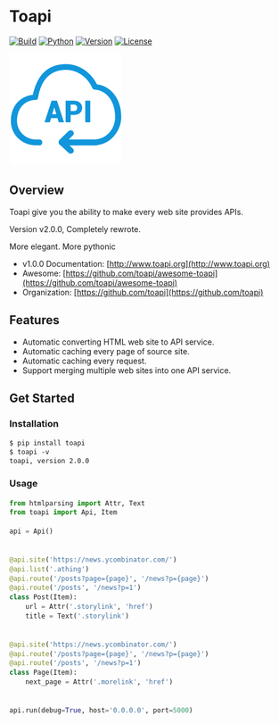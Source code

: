 # Toapi

[![Build](https://travis-ci.org/gaojiuli/toapi.svg?branch=master)](https://travis-ci.org/gaojiuli/toapi)
[![Python](https://img.shields.io/pypi/pyversions/toapi.svg)](https://pypi.python.org/pypi/toapi/)
[![Version](https://img.shields.io/pypi/v/toapi.svg)](https://pypi.python.org/pypi/toapi/)
[![License](https://img.shields.io/pypi/l/toapi.svg)](https://pypi.python.org/pypi/toapi/)


![Toapi](logo.png)

## Overview

Toapi give you the ability to make every web site provides APIs.

Version v2.0.0, Completely rewrote. 

More elegant. More pythonic

- v1.0.0 Documentation: [http://www.toapi.org](http://www.toapi.org)
- Awesome: [https://github.com/toapi/awesome-toapi](https://github.com/toapi/awesome-toapi)
- Organization: [https://github.com/toapi](https://github.com/toapi)

## Features

- Automatic converting HTML web site to API service.
- Automatic caching every page of source site.
- Automatic caching every request.
- Support merging multiple web sites into one API service. 

## Get Started

### Installation

```text
$ pip install toapi
$ toapi -v
toapi, version 2.0.0
```

### Usage

```python
from htmlparsing import Attr, Text
from toapi import Api, Item

api = Api()


@api.site('https://news.ycombinator.com/')
@api.list('.athing')
@api.route('/posts?page={page}', '/news?p={page}')
@api.route('/posts', '/news?p=1')
class Post(Item):
    url = Attr('.storylink', 'href')
    title = Text('.storylink')


@api.site('https://news.ycombinator.com/')
@api.route('/posts?page={page}', '/news?p={page}')
@api.route('/posts', '/news?p=1')
class Page(Item):
    next_page = Attr('.morelink', 'href')


api.run(debug=True, host='0.0.0.0', port=5000)
```
